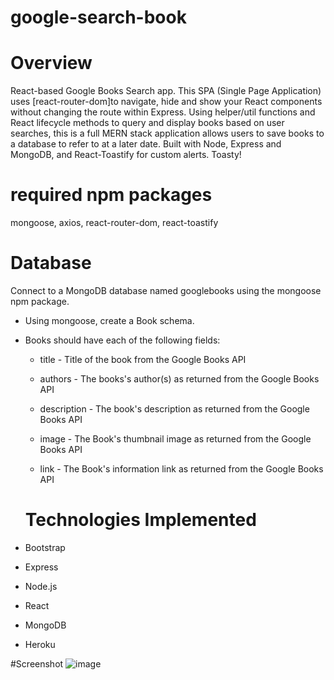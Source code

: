 # google-search-book

# Overview
React-based Google Books Search app. This SPA (Single Page Application) uses [react-router-dom]to navigate, hide and show your React components without changing the route within Express. Using helper/util functions and React lifecycle methods to query and display books based on user searches, this is a full MERN stack application allows users to save books to a database to refer to at a later date. Built with Node, Express and MongoDB, and React-Toastify for custom alerts. Toasty!

# required npm packages
mongoose, axios, react-router-dom, react-toastify

# Database
Connect to a MongoDB database named googlebooks using the mongoose npm package.

- Using mongoose, create a Book schema.

- Books should have each of the following fields:

  - title - Title of the book from the Google Books API

   - authors - The books's author(s) as returned from the Google Books API

   - description - The book's description as returned from the Google Books API

  - image - The Book's thumbnail image as returned from the Google Books API

  - link - The Book's information link as returned from the Google Books API
  
  # Technologies Implemented
- Bootstrap
- Express
- Node.js
- React
- MongoDB
- Heroku


#Screenshot
![image](https://user-images.githubusercontent.com/65205190/90460969-b8ffaa00-e0ca-11ea-84bc-d1c8fe0623fa.png)

